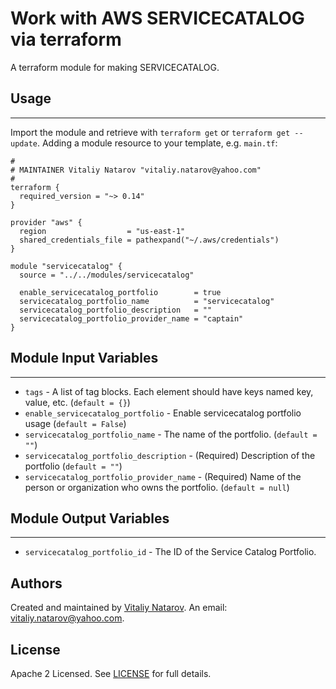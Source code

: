 # Work with AWS SERVICECATALOG via terraform

A terraform module for making SERVICECATALOG.


## Usage
----------------------
Import the module and retrieve with ```terraform get``` or ```terraform get --update```. Adding a module resource to your template, e.g. `main.tf`:

```
#
# MAINTAINER Vitaliy Natarov "vitaliy.natarov@yahoo.com"
#
terraform {
  required_version = "~> 0.14"
}

provider "aws" {
  region                  = "us-east-1"
  shared_credentials_file = pathexpand("~/.aws/credentials")
}

module "servicecatalog" {
  source = "../../modules/servicecatalog"

  enable_servicecatalog_portfolio        = true
  servicecatalog_portfolio_name          = "servicecatalog"
  servicecatalog_portfolio_description   = ""
  servicecatalog_portfolio_provider_name = "captain"
}
```

## Module Input Variables
----------------------
- `tags` - A list of tag blocks. Each element should have keys named key, value, etc. (`default = {}`)
- `enable_servicecatalog_portfolio` - Enable servicecatalog portfolio usage (`default = False`)
- `servicecatalog_portfolio_name` - The name of the portfolio. (`default = ""`)
- `servicecatalog_portfolio_description` - (Required) Description of the portfolio (`default = ""`)
- `servicecatalog_portfolio_provider_name` - (Required) Name of the person or organization who owns the portfolio. (`default = null`)

## Module Output Variables
----------------------
- `servicecatalog_portfolio_id` - The ID of the Service Catalog Portfolio.


## Authors

Created and maintained by [Vitaliy Natarov](https://github.com/SebastianUA). An email: [vitaliy.natarov@yahoo.com](vitaliy.natarov@yahoo.com).

## License

Apache 2 Licensed. See [LICENSE](https://github.com/SebastianUA/terraform/blob/master/LICENSE) for full details.
